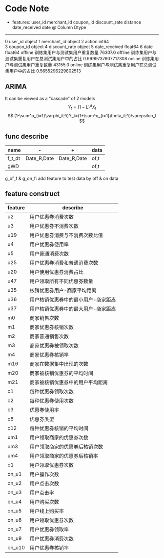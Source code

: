 # Code Note
- features: user_id merchant_id coupon_id discount_rate distance date_received date
@   Column         Dtype  
---  ------         -----  
 0   user_id        object 
 1   merchant_id    object 
 2   action         int64  
 3   coupon_id      object 
 4   discount_rate  object 
 5   date_received  float64
 6   date           float64
offline 训练集用户与测试集用户重复数量
76307.0
offline 训练集用户与测试集重复用户在总测试集用户中的占比
0.9999737907717308
online 训练集用户与测试集用户重复数量
43155.0
online 训练集用户与测试集重复用户在总测试集用户中的占比
0.5655296229802513

## ARIMA
It can be viewed as a "cascade" of 2 models
$$
Y_t=(1-L)^dX_t
$$
$$
(1-\sum^p_{i=1}\varphi_iL^i)Y_t=(1+\sum^q_{i=1}\theta_iL^i)\varepsilon_t
$$
## func describe
|name| - | + | data|
|---|---|---|---|
|f_t_dt|Date_R,Date|Date_R,Date|of,t|
|gWD|||of,t|

g_of_f & g_on_f: add feature to test data by off & on data

## feature construct
|feature|describe|
|---|---|
|u2|用户优惠券消费次数|
|u3|用户优惠券不消费次数|
|u19|用户优惠券消费与不消费次数比值|
|u4|用户优惠券使用率|
|u5|用户普通消费次数|
|u25|用户优惠券消费和普通消费次数|
|u20|用户使用优惠券消费占比|
|u47|用户领取所有不同优惠券数量|
|u35|核销优惠券用户-商家平均距离|
|u36|用户核销优惠券中的最小用户-商家距离|
|u37|用户核销优惠券中的最大用户-商家距离|
|m0|商家销售次数|
|m1|商家优惠券核销次数|
|m2|商家普通销售次数|
|m3|商家优惠券被领取次数|
|m4|商家优惠券核销率|
|m16|商家在数据集中出现的次数|
|m20|商家被核销优惠券的平均时间|
|m21|商家被核销优惠券中的用户平均距离|
|c1|每种优惠券领取次数|
|c2|每种优惠券使用次数|
|c3|优惠券使用率|
|c6|优惠券类型|
|c12|每种优惠券核销的平均时间|
|um1|用户领取商家的优惠券次数|
|um3|用户领取商家的优惠券后核销次数|
|um4|用户领取商家的优惠券后核销率|
|o1|用户领取优惠券次数|
|on_u1|用户操作次数|
|on_u2|用户点击次数|
|on_u3|用户点击率|
|on_u4|用户购买次数|
|on_u5|用户线上购买率|
|on_u6|用户领取优惠券次数|
|on_u7|用户优惠券领取率|
|on_u9|用户优惠券消费次数|
|on_u10|用户优惠券核销率|

<!--stackedit_data:
eyJoaXN0b3J5IjpbLTIwNTIxNDcxNDMsODAzNjcwMDI5LDg0MT
Y3MzE0NCwxNzYwODI5NzIzLDkyNTc5NDY3NCwtNDU4NDU0MzYs
MTYxNDUyMDExMiwtMTgzMzY5MzQ3LDE5NzMxMjExNjVdfQ==
-->